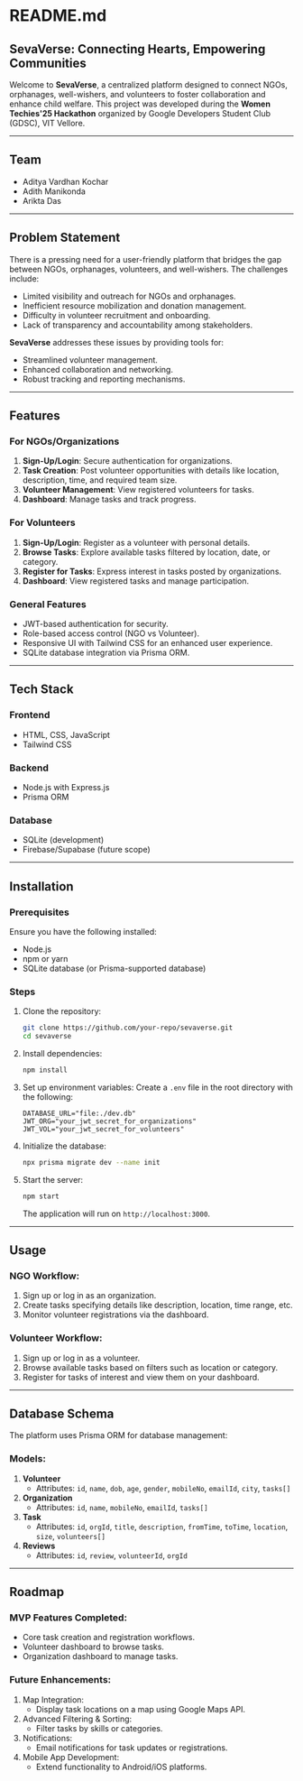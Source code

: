 # README.md

## SevaVerse: Connecting Hearts, Empowering Communities

Welcome to **SevaVerse**, a centralized platform designed to connect NGOs, orphanages, well-wishers, and volunteers to foster collaboration and enhance child welfare. This project was developed during the **Women Techies'25 Hackathon** organized by Google Developers Student Club (GDSC), VIT Vellore.


---

## Team
- Aditya Vardhan Kochar
- Adith Manikonda
- Arikta Das

---

## Problem Statement

There is a pressing need for a user-friendly platform that bridges the gap between NGOs, orphanages, volunteers, and well-wishers. The challenges include:
- Limited visibility and outreach for NGOs and orphanages.
- Inefficient resource mobilization and donation management.
- Difficulty in volunteer recruitment and onboarding.
- Lack of transparency and accountability among stakeholders.

**SevaVerse** addresses these issues by providing tools for:
- Streamlined volunteer management.
- Enhanced collaboration and networking.
- Robust tracking and reporting mechanisms.

---

## Features

### For NGOs/Organizations
1. **Sign-Up/Login**: Secure authentication for organizations.
2. **Task Creation**: Post volunteer opportunities with details like location, description, time, and required team size.
3. **Volunteer Management**: View registered volunteers for tasks.
4. **Dashboard**: Manage tasks and track progress.

### For Volunteers
1. **Sign-Up/Login**: Register as a volunteer with personal details.
2. **Browse Tasks**: Explore available tasks filtered by location, date, or category.
3. **Register for Tasks**: Express interest in tasks posted by organizations.
4. **Dashboard**: View registered tasks and manage participation.

### General Features
- JWT-based authentication for security.
- Role-based access control (NGO vs Volunteer).
- Responsive UI with Tailwind CSS for an enhanced user experience.
- SQLite database integration via Prisma ORM.

---

## Tech Stack

### Frontend
- HTML, CSS, JavaScript
- Tailwind CSS

### Backend
- Node.js with Express.js
- Prisma ORM

### Database
- SQLite (development)
- Firebase/Supabase (future scope)

---

## Installation

### Prerequisites
Ensure you have the following installed:
- Node.js
- npm or yarn
- SQLite database (or Prisma-supported database)

### Steps
1. Clone the repository:
   ```bash
   git clone https://github.com/your-repo/sevaverse.git
   cd sevaverse
   ```

2. Install dependencies:
   ```bash
   npm install
   ```

3. Set up environment variables:
   Create a `.env` file in the root directory with the following:
   ```
   DATABASE_URL="file:./dev.db"
   JWT_ORG="your_jwt_secret_for_organizations"
   JWT_VOL="your_jwt_secret_for_volunteers"
   ```

4. Initialize the database:
   ```bash
   npx prisma migrate dev --name init
   ```

5. Start the server:
   ```bash
   npm start
   ```
   The application will run on `http://localhost:3000`.

---

## Usage

### NGO Workflow:
1. Sign up or log in as an organization.
2. Create tasks specifying details like description, location, time range, etc.
3. Monitor volunteer registrations via the dashboard.

### Volunteer Workflow:
1. Sign up or log in as a volunteer.
2. Browse available tasks based on filters such as location or category.
3. Register for tasks of interest and view them on your dashboard.

---

## Database Schema

The platform uses Prisma ORM for database management:

### Models:
1. **Volunteer**
    - Attributes: `id`, `name`, `dob`, `age`, `gender`, `mobileNo`, `emailId`, `city`, `tasks[]`
2. **Organization**
    - Attributes: `id`, `name`, `mobileNo`, `emailId`, `tasks[]`
3. **Task**
    - Attributes: `id`, `orgId`, `title`, `description`, `fromTime`, `toTime`, `location`, `size`, `volunteers[]`
4. **Reviews**
    - Attributes: `id`, `review`, `volunteerId`, `orgId`

---

## Roadmap

### MVP Features Completed:
- Core task creation and registration workflows.
- Volunteer dashboard to browse tasks.
- Organization dashboard to manage tasks.

### Future Enhancements:
1. Map Integration:
    - Display task locations on a map using Google Maps API.
2. Advanced Filtering & Sorting:
    - Filter tasks by skills or categories.
3. Notifications:
    - Email notifications for task updates or registrations.
4. Mobile App Development:
    - Extend functionality to Android/iOS platforms.


